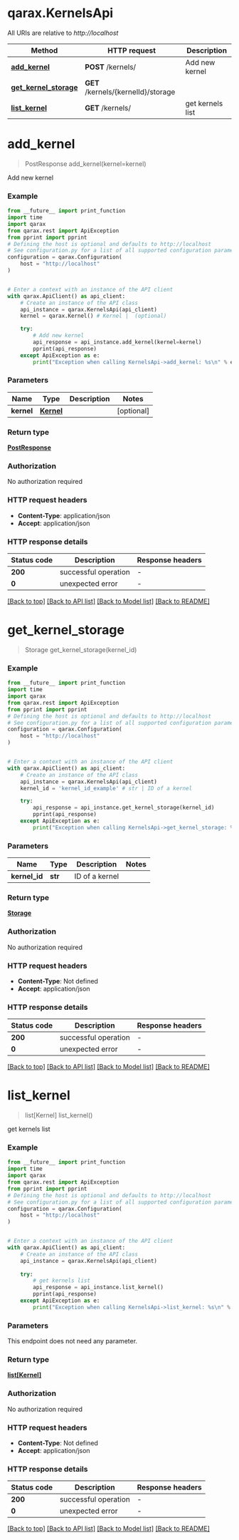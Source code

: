 # qarax.KernelsApi

All URIs are relative to *http://localhost*

Method | HTTP request | Description
------------- | ------------- | -------------
[**add_kernel**](KernelsApi.md#add_kernel) | **POST** /kernels/ | Add new kernel
[**get_kernel_storage**](KernelsApi.md#get_kernel_storage) | **GET** /kernels/{kernelId}/storage | 
[**list_kernel**](KernelsApi.md#list_kernel) | **GET** /kernels/ | get kernels list


# **add_kernel**
> PostResponse add_kernel(kernel=kernel)

Add new kernel

### Example

```python
from __future__ import print_function
import time
import qarax
from qarax.rest import ApiException
from pprint import pprint
# Defining the host is optional and defaults to http://localhost
# See configuration.py for a list of all supported configuration parameters.
configuration = qarax.Configuration(
    host = "http://localhost"
)


# Enter a context with an instance of the API client
with qarax.ApiClient() as api_client:
    # Create an instance of the API class
    api_instance = qarax.KernelsApi(api_client)
    kernel = qarax.Kernel() # Kernel |  (optional)

    try:
        # Add new kernel
        api_response = api_instance.add_kernel(kernel=kernel)
        pprint(api_response)
    except ApiException as e:
        print("Exception when calling KernelsApi->add_kernel: %s\n" % e)
```

### Parameters

Name | Type | Description  | Notes
------------- | ------------- | ------------- | -------------
 **kernel** | [**Kernel**](Kernel.md)|  | [optional] 

### Return type

[**PostResponse**](PostResponse.md)

### Authorization

No authorization required

### HTTP request headers

 - **Content-Type**: application/json
 - **Accept**: application/json

### HTTP response details
| Status code | Description | Response headers |
|-------------|-------------|------------------|
**200** | successful operation |  -  |
**0** | unexpected error |  -  |

[[Back to top]](#) [[Back to API list]](../README.md#documentation-for-api-endpoints) [[Back to Model list]](../README.md#documentation-for-models) [[Back to README]](../README.md)

# **get_kernel_storage**
> Storage get_kernel_storage(kernel_id)



### Example

```python
from __future__ import print_function
import time
import qarax
from qarax.rest import ApiException
from pprint import pprint
# Defining the host is optional and defaults to http://localhost
# See configuration.py for a list of all supported configuration parameters.
configuration = qarax.Configuration(
    host = "http://localhost"
)


# Enter a context with an instance of the API client
with qarax.ApiClient() as api_client:
    # Create an instance of the API class
    api_instance = qarax.KernelsApi(api_client)
    kernel_id = 'kernel_id_example' # str | ID of a kernel

    try:
        api_response = api_instance.get_kernel_storage(kernel_id)
        pprint(api_response)
    except ApiException as e:
        print("Exception when calling KernelsApi->get_kernel_storage: %s\n" % e)
```

### Parameters

Name | Type | Description  | Notes
------------- | ------------- | ------------- | -------------
 **kernel_id** | **str**| ID of a kernel | 

### Return type

[**Storage**](Storage.md)

### Authorization

No authorization required

### HTTP request headers

 - **Content-Type**: Not defined
 - **Accept**: application/json

### HTTP response details
| Status code | Description | Response headers |
|-------------|-------------|------------------|
**200** | successful operation |  -  |
**0** | unexpected error |  -  |

[[Back to top]](#) [[Back to API list]](../README.md#documentation-for-api-endpoints) [[Back to Model list]](../README.md#documentation-for-models) [[Back to README]](../README.md)

# **list_kernel**
> list[Kernel] list_kernel()

get kernels list

### Example

```python
from __future__ import print_function
import time
import qarax
from qarax.rest import ApiException
from pprint import pprint
# Defining the host is optional and defaults to http://localhost
# See configuration.py for a list of all supported configuration parameters.
configuration = qarax.Configuration(
    host = "http://localhost"
)


# Enter a context with an instance of the API client
with qarax.ApiClient() as api_client:
    # Create an instance of the API class
    api_instance = qarax.KernelsApi(api_client)
    
    try:
        # get kernels list
        api_response = api_instance.list_kernel()
        pprint(api_response)
    except ApiException as e:
        print("Exception when calling KernelsApi->list_kernel: %s\n" % e)
```

### Parameters
This endpoint does not need any parameter.

### Return type

[**list[Kernel]**](Kernel.md)

### Authorization

No authorization required

### HTTP request headers

 - **Content-Type**: Not defined
 - **Accept**: application/json

### HTTP response details
| Status code | Description | Response headers |
|-------------|-------------|------------------|
**200** | successful operation |  -  |
**0** | unexpected error |  -  |

[[Back to top]](#) [[Back to API list]](../README.md#documentation-for-api-endpoints) [[Back to Model list]](../README.md#documentation-for-models) [[Back to README]](../README.md)

